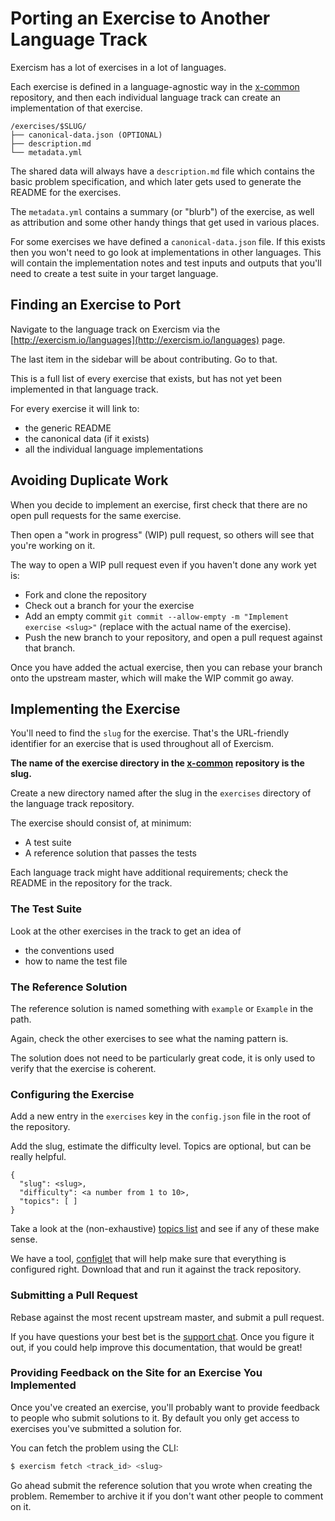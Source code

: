 # Porting an Exercise to Another Language Track

[x-common]: http://github.com/exercism/x-common/tree/master/exercises
[support-chat]: https://gitter.im/exercism/support
[topics]: https://github.com/exercism/x-common/blob/master/TOPICS.txt
[configlet]: https://github.com/exercism/configlet#configlet

Exercism has a lot of exercises in a lot of languages.

Each exercise is defined in a language-agnostic way in the [x-common][]
repository, and then each individual language track can create an implementation
of that exercise.

    /exercises/$SLUG/
    ├── canonical-data.json (OPTIONAL)
    ├── description.md
    └── metadata.yml

The shared data will always have a `description.md` file which contains the basic
problem specification, and which later gets used to generate the README for the
exercises.

The `metadata.yml` contains a summary (or "blurb") of the exercise, as well as
attribution and some other handy things that get used in various places.

For some exercises we have defined a `canonical-data.json` file. If this exists
then you won't need to go look at implementations in other languages. This will
contain the implementation notes and test inputs and outputs that you'll need
to create a test suite in your target language.

## Finding an Exercise to Port

Navigate to the language track on Exercism via the [http://exercism.io/languages](http://exercism.io/languages) page.

The last item in the sidebar will be about contributing. Go to that.

This is a full list of every exercise that exists, but has not yet been implemented
in that language track.

For every exercise it will link to:

- the generic README
- the canonical data (if it exists)
- all the individual language implementations

## Avoiding Duplicate Work

When you decide to implement an exercise, first check that there are no open pull requests
for the same exercise.

Then open a "work in progress" (WIP) pull request, so others will see that you're working on it.

The way to open a WIP pull request even if you haven't done any work yet is:

* Fork and clone the repository
* Check out a branch for your the exercise
* Add an empty commit `git commit --allow-empty -m "Implement exercise <slug>"`
  (replace <slug> with the actual name of the exercise).
* Push the new branch to your repository, and open a pull request against that branch.

Once you have added the actual exercise, then you can rebase your branch onto the upstream
master, which will make the WIP commit go away.

## Implementing the Exercise

You'll need to find the `slug` for the exercise. That's the URL-friendly identifier
for an exercise that is used throughout all of Exercism.

**The name of the exercise directory in the [x-common][] repository is the slug.**

Create a new directory named after the slug in the `exercises` directory of the language
track repository.

The exercise should consist of, at minimum:

* A test suite
* A reference solution that passes the tests

Each language track might have additional requirements; check the README in
the repository for the track.

### The Test Suite

Look at the other exercises in the track to get an idea of

* the conventions used
* how to name the test file

### The Reference Solution

The reference solution is named something with `example` or `Example` in the path.

Again, check the other exercises to see what the naming pattern is.

The solution does not need to be particularly great code, it is only used to verify
that the exercise is coherent.

### Configuring the Exercise

Add a new entry in the `exercises` key in the `config.json` file in the root of the repository.

Add the slug, estimate the difficulty level. Topics are optional, but can be really helpful.


    {
      "slug": <slug>,
      "difficulty": <a number from 1 to 10>,
      "topics": [ ]
    }

Take a look at the (non-exhaustive) [topics list][topics] and see if any of these make sense.

We have a tool, [configlet][configlet] that will help make sure that everything is configured right.
Download that and run it against the track repository.

### Submitting a Pull Request

Rebase against the most recent upstream master, and submit a pull request.

If you have questions your best bet is the [support chat][support-chat]. Once you
figure it out, if you could help improve this documentation, that would be great!

### Providing Feedback on the Site for an Exercise You Implemented

Once you've created an exercise, you'll probably want to provide feedback to people who
submit solutions to it. By default you only get access to exercises you've submitted
a solution for.

You can fetch the problem using the CLI:

```bash
$ exercism fetch <track_id> <slug>
```

Go ahead submit the reference solution that you wrote when creating the problem.
Remember to archive it if you don't want other people to comment on it.
